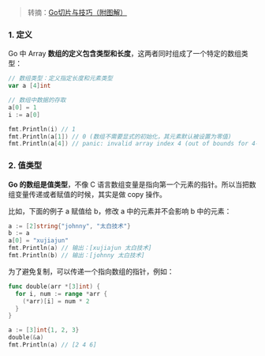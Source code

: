 > 转摘：[Go切片与技巧（附图解）](https://mp.weixin.qq.com/s/IQRHWNUnxiaCDleayNVRVg)

### 1. 定义

Go 中 Array **数组的定义包含类型和长度**，这两者同时组成了一个特定的数组类型：

```go
// 数组类型：定义指定长度和元素类型
var a [4]int

// 数组中数据的存取
a[0] = 1
i := a[0]

fmt.Println(i) // 1
fmt.Println(a[1]) // 0 (数组不需要显式的初始化，其元素默认被设置为零值)
fmt.Println(a[4]) // panic: invalid array index 4 (out of bounds for 4-element array)
```

### 2. 值类型

**Go 的数组是值类型**，不像 C 语言数组变量是指向第一个元素的指针。所以当把数组变量传递或者赋值的时候，其实是做 copy 操作。

比如，下面的例子 a 赋值给 b，修改 a 中的元素并不会影响 b 中的元素：

```go
a := [2]string{"johnny", "太白技术"}
b := a
a[0] = "xujiajun"
fmt.Println(a) // 输出：[xujiajun 太白技术]
fmt.Println(b) // 输出：[johnny 太白技术]
```

为了避免复制，可以传递一个指向数组的指针，例如：

```go
func double(arr *[3]int) {
  for i, num := range *arr {
    (*arr)[i] = num * 2
  }
}

a := [3]int{1, 2, 3}
double(&a)
fmt.Println(a) // [2 4 6]
```

